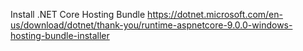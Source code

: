 Install .NET Core Hosting Bundle
https://dotnet.microsoft.com/en-us/download/dotnet/thank-you/runtime-aspnetcore-9.0.0-windows-hosting-bundle-installer
